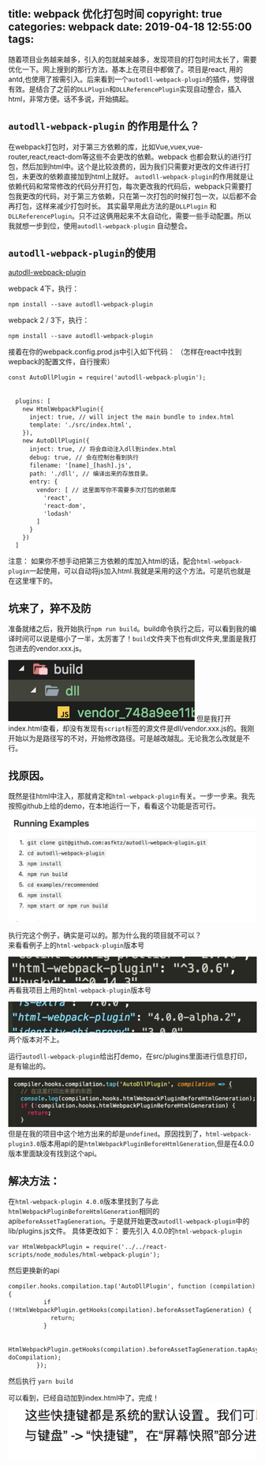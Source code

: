 title: webpack 优化打包时间
copyright: true
categories: webpack
date: 2019-04-18 12:55:00
tags:
---
随着项目业务越来越多，引入的包就越来越多，发现项目的打包时间太长了，需要优化一下。网上搜到的那行方法，基本上在项目中都做了。项目是react, 用的antd,也使用了按需引入。后来看到一个`autodll-webpack-plugin`的插件，觉得很有效。是结合了之前的`DLLPlugin`和`DLLReferencePlugin`实现自动整合，插入html，非常方便。话不多说，开始搞起。

## `autodll-webpack-plugin` 的作用是什么？

在webpack打包时，对于第三方依赖的库，比如Vue,vuex,vue-router,react,react-dom等这些不会更改的依赖。webpack 也都会默认的进行打包，然后加到html中。这个是比较浪费的，因为我们只需要对更改的文件进行打包，未更改的依赖直接加到html上就好。 `autodll-webpack-plugin`的作用就是让依赖代码和常常修改的代码分开打包，每次更改我的代码后，webpack只需要打包我更改的代码，对于第三方依赖，只在第一次打包的时候打包一次，以后都不会再打包，这样来减少打包时长。 其实最早用此方法的是`DLLPlugin` 和 `DLLReferencePlugin`。只不过这俩用起来不太自动化，需要一些手动配置。所以我就想一步到位，使用`autodll-webpack-plugin` 自动整合。

## `autodll-webpack-plugin`的使用

[autodll-webpack-plugin](https://github.com/asfktz/autodll-webpack-plugin)

webpack 4下，执行：
```shell
npm install --save autodll-webpack-plugin
```
webpack 2 / 3下，执行：
```shell
npm install --save autodll-webpack-plugin
```


接着在你的webpack.config.prod.js中引入如下代码：
（怎样在react中找到wepback的配置文件，自行搜索）
```code
const AutoDllPlugin = require('autodll-webpack-plugin');


  plugins: [
    new HtmlWebpackPlugin({
      inject: true, // will inject the main bundle to index.html
      template: './src/index.html',
    }),
    new AutoDllPlugin({
      inject: true, // 将会自动注入dll到index.html
      debug: true, // 会在控制台看到执行
      filename: '[name]_[hash].js',
      path: './dll', // 编译出来的存放目录。
      entry: {
        vendor: [ // 这里面写你不需要多次打包的依赖库
          'react',
          'react-dom',
          'lodash'
        ]
      }
    })
  ]
```

注意： 如果你不想手动把第三方依赖的库加入html的话，配合`html-webpack-plugin`一起使用，可以自动将js加入html.我就是采用的这个方法。可是坑也就是在这里埋下的。

## 坑来了，猝不及防

准备就绪之后，我开始执行`npm run build`。build命令执行之后，可以看到我的编译时间可以说是缩小了一半，太厉害了！`build`文件夹下也有dll文件夹,里面是我打包进去的vendor.xxx.js。

![upload successful](/images/pasted-0.png)
但是我打开index.html查看，却没有发现有`script`标签的源文件是dll/vendor.xxx.js的。我刚开始以为是路径写的不对，开始修改路径。可是越改越乱。无论我怎么改就是不行。

## 找原因。

既然是往html中注入，那就肯定和`html-webpack-plugin`有关。一步一步来。我先按照github上给的demo，在本地运行一下，看看这个功能是否可行。

![upload successful](/images/pasted-2.png)

执行完这个例子，确实是可以的。那为什么我的项目就不可以？<br>
来看看例子上的`html-webpack-plugin`版本号

![upload successful](/images/pasted-3.png)
再看我项目上用的`html-webpack-plugin`版本号

![upload successful](/images/pasted-4.png)
两个版本对不上。

运行`autodll-webpack-plugin`给出打demo，在src/plugins里面进行信息打印，是有输出的。

![upload successful](/images/pasted-5.png)
但是在我的项目中这个地方出来的却是`undefined`。原因找到了，`html-webpack-plugin3.0`版本用api的是`htmlWebpackPluginBeforeHtmlGeneration`,但是在4.0.0版本里面缺没有找到这个api。

## 解决方法：
在`html-webpack-plugin 4.0.0`版本里找到了与此`htmlWebpackPluginBeforeHtmlGeneration`相同的api`beforeAssetTagGeneration`。于是就开始更改`autodll-webpack-plugin`中的lib/plugins.js文件。
具体更改如下：
要先引入 4.0.0的`html-webpack-plugin`
```
var HtmlWebpackPlugin = require('../../react-scripts/node_modules/html-webpack-plugin');
```
然后更换新的api 
```
compiler.hooks.compilation.tap('AutoDllPlugin', function (compilation) {
          if (!HtmlWebpackPlugin.getHooks(compilation).beforeAssetTagGeneration) {
            return;
          }

          HtmlWebpackPlugin.getHooks(compilation).beforeAssetTagGeneration.tapAsync('AutoDllPlugin', doCompilation);
        });
```
然后执行 `yarn build`

可以看到，已经自动加到index.html中了。完成！
![upload successful](/images/pasted-6.png)


